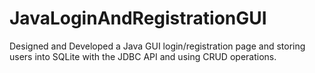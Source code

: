# JavaLoginAndRegistrationGUI
Designed and Developed a Java GUI login/registration page and storing users into SQLite with the JDBC API and using CRUD operations.
